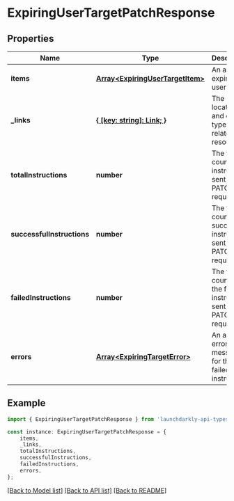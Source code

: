 # ExpiringUserTargetPatchResponse


## Properties

Name | Type | Description | Notes
------------ | ------------- | ------------- | -------------
**items** | [**Array&lt;ExpiringUserTargetItem&gt;**](ExpiringUserTargetItem.md) | An array of expiring user targets | [default to undefined]
**_links** | [**{ [key: string]: Link; }**](Link.md) | The location and content type of related resources | [optional] [default to undefined]
**totalInstructions** | **number** | The total count of instructions sent in the PATCH request | [optional] [default to undefined]
**successfulInstructions** | **number** | The total count of successful instructions sent in the PATCH request | [optional] [default to undefined]
**failedInstructions** | **number** | The total count of the failed instructions sent in the PATCH request | [optional] [default to undefined]
**errors** | [**Array&lt;ExpiringTargetError&gt;**](ExpiringTargetError.md) | An array of error messages for the failed instructions | [optional] [default to undefined]

## Example

```typescript
import { ExpiringUserTargetPatchResponse } from 'launchdarkly-api-typescript';

const instance: ExpiringUserTargetPatchResponse = {
    items,
    _links,
    totalInstructions,
    successfulInstructions,
    failedInstructions,
    errors,
};
```

[[Back to Model list]](../README.md#documentation-for-models) [[Back to API list]](../README.md#documentation-for-api-endpoints) [[Back to README]](../README.md)
